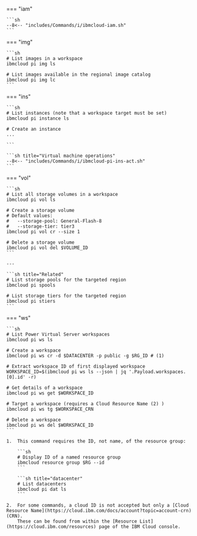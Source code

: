 === "iam"

    ```sh
    --8<-- "includes/Commands/i/ibmcloud-iam.sh"
    ```


=== "img"

    ```sh
    # List images in a workspace
    ibmcloud pi img ls

    # List images available in the regional image catalog
    ibmcloud pi img lc
    ```

=== "ins"


    ```sh
    # List instances (note that a workspace target must be set)
    ibmcloud pi instance ls

    # Create an instance
    ...
    
    ```

    ```sh title="Virtual machine operations"
    --8<-- "includes/Commands/i/ibmcloud-pi-ins-act.sh"
    ```


=== "vol"

    ```sh
    # List all storage volumes in a workspace
    ibmcloud pi vol ls

    # Create a storage volume
    # Default values:
    #   --storage-pool: General-Flash-8
    #   --storage-tier: tier3
    ibmcloud pi vol cr --size 1

    # Delete a storage volume
    ibmcloud pi vol del $VOLUME_ID
    ```

    ---

    ```sh title="Related"
    # List storage pools for the targeted region
    ibmcloud pi spools

    # List storage tiers for the targeted region
    ibmcloud pi stiers
    ```

=== "ws"

    ```sh
    # List Power Virtual Server workspaces
    ibmcloud pi ws ls

    # Create a workspace
    ibmcloud pi ws cr -d $DATACENTER -p public -g $RG_ID # (1)

    # Extract workspace ID of first displayed workspace
    WORKSPACE_ID=$(ibmcloud pi ws ls --json | jq '.Payload.workspaces.[0].id' -r)

    # Get details of a workspace
    ibmcloud pi ws get $WORKSPACE_ID

    # Target a workspace (requires a Cloud Resource Name (2) )
    ibmcloud pi ws tg $WORKSPACE_CRN

    # Delete a workspace
    ibmcloud pi ws del $WORKSPACE_ID
    ```

    1.  This command requires the ID, not name, of the resource group:

        ```sh
        # Display ID of a named resource group
        ibmcloud resource group $RG --id
        ```

        ```sh title="datacenter"
        # List datacenters
        ibmcloud pi dat ls
        ```

    2.  For some commands, a cloud ID is not accepted but only a [Cloud Resource Name](https://cloud.ibm.com/docs/account?topic=account-crn) (CRN).
        These can be found from within the [Resource List](https://cloud.ibm.com/resources) page of the IBM Cloud console.

